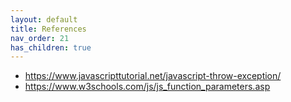 ```yaml
---
layout: default
title: References
nav_order: 21
has_children: true
---
```

- https://www.javascripttutorial.net/javascript-throw-exception/
- https://www.w3schools.com/js/js_function_parameters.asp